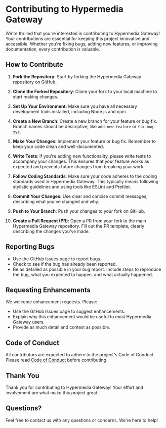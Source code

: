 # Contributing to Hypermedia Gateway

We're thrilled that you're interested in contributing to Hypermedia Gateway! Your contributions are essential for keeping this project innovative and accessible. Whether you're fixing bugs, adding new features, or improving documentation, every contribution is valuable.

## How to Contribute

1. **Fork the Repository**: Start by forking the Hypermedia Gateway repository on GitHub.

2. **Clone the Forked Repository**: Clone your fork to your local machine to start making changes.

3. **Set Up Your Environment**: Make sure you have all necessary development tools installed, including Node.js and npm.

4. **Create a New Branch**: Create a new branch for your feature or bug fix. Branch names should be descriptive, like `add-new-feature` or `fix-bug-xyz`.

5. **Make Your Changes**: Implement your feature or bug fix. Remember to keep your code clean and well-documented.

6. **Write Tests**: If you're adding new functionality, please write tests to accompany your changes. This ensures that your feature works as expected and prevents future changes from breaking your work.

7. **Follow Coding Standards**: Make sure your code adheres to the coding standards used in Hypermedia Gateway. This typically means following stylistic guidelines and using tools like ESLint and Prettier.

8. **Commit Your Changes**: Use clear and concise commit messages, describing what you've changed and why.

9. **Push to Your Branch**: Push your changes to your fork on GitHub.

10. **Create a Pull Request (PR)**: Open a PR from your fork to the main Hypermedia Gateway repository. Fill out the PR template, clearly describing the changes you've made.

## Reporting Bugs

- Use the GitHub Issues page to report bugs.
- Check to see if the bug has already been reported.
- Be as detailed as possible in your bug report. Include steps to reproduce the bug, what you expected to happen, and what actually happened.

## Requesting Enhancements

We welcome enhancement requests. Please:

- Use the GitHub Issues page to suggest enhancements.
- Explain why this enhancement would be useful to most Hypermedia Gateway users.
- Provide as much detail and context as possible.

## Code of Conduct

All contributors are expected to adhere to the project's Code of Conduct. Please read [Code of Conduct](CODE_OF_CONDUCT.md) before contributing.

## Thank You

Thank you for contributing to Hypermedia Gateway! Your effort and involvement are what make this project great.

## Questions?

Feel free to contact us with any questions or concerns. We're here to help!
